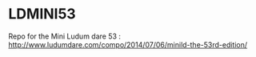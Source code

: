 LDMINI53
========

Repo for the Mini Ludum dare 53 : http://www.ludumdare.com/compo/2014/07/06/minild-the-53rd-edition/
